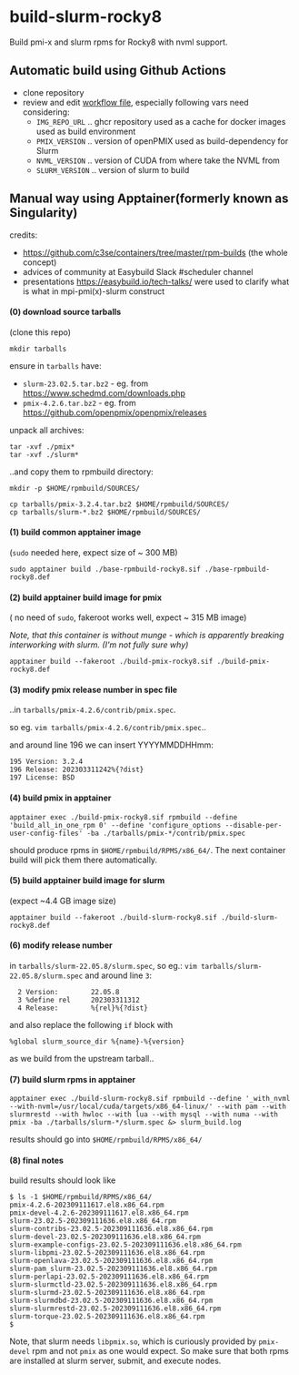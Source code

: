 # build-slurm-rocky8
Build pmi-x and slurm rpms for Rocky8 with nvml support.

## Automatic build using Github Actions

* clone repository
* review and edit [workflow file](.github/workflows/build.yml), especially following vars need considering:
  * `IMG_REPO_URL` .. ghcr repository used as a cache for docker images used as build environment
  * `PMIX_VERSION` .. version of openPMIX used as build-dependency for Slurm
  * `NVML_VERSION` .. version of CUDA from where take the NVML from
  * `SLURM_VERSION` .. version of slurm to build

## Manual way using Apptainer(formerly known as Singularity)

credits:

* https://github.com/c3se/containers/tree/master/rpm-builds (the whole concept)
* advices of community at Easybuild Slack #scheduler channel
* presentations https://easybuild.io/tech-talks/ were used to clarify what is what in mpi-pmi(x)-slurm construct

#### (0) download source tarballs

(clone this repo)

`mkdir tarballs`

ensure in  `tarballs` have:

* `slurm-23.02.5.tar.bz2` - eg. from https://www.schedmd.com/downloads.php
* `pmix-4.2.6.tar.bz2` - eg. from https://github.com/openpmix/openpmix/releases

unpack all archives:

```
tar -xvf ./pmix*
tar -xvf ./slurm*
```

..and copy them to rpmbuild directory:

`mkdir -p $HOME/rpmbuild/SOURCES/`

```
cp tarballs/pmix-3.2.4.tar.bz2 $HOME/rpmbuild/SOURCES/
cp tarballs/slurm-*.bz2 $HOME/rpmbuild/SOURCES/
```


#### (1) build common apptainer image

(`sudo` needed here, expect size of ~ 300 MB)

```
sudo apptainer build ./base-rpmbuild-rocky8.sif ./base-rpmbuild-rocky8.def
```

#### (2) build apptainer build image for pmix

( no need of `sudo`, fakeroot works well, expect ~ 315 MB image)

_Note, that this container is without munge - which is apparently breaking interworking with slurm. (I'm not fully sure why)_

```
apptainer build --fakeroot ./build-pmix-rocky8.sif ./build-pmix-rocky8.def
```

#### (3) modify pmix release number in spec file

..in `tarballs/pmix-4.2.6/contrib/pmix.spec`.

so eg. `vim tarballs/pmix-4.2.6/contrib/pmix.spec`..

and around line 196 we can insert YYYYMMDDHHmm:

```
195 Version: 3.2.4
196 Release: 202303311242%{?dist}
197 License: BSD
```

#### (4) build pmix in apptainer

```
apptainer exec ./build-pmix-rocky8.sif rpmbuild --define 'build_all_in_one_rpm 0' --define 'configure_options --disable-per-user-config-files' -ba ./tarballs/pmix-*/contrib/pmix.spec
```

should produce rpms in `$HOME/rpmbuild/RPMS/x86_64/`. The next container build will pick them there automatically.


#### (5) build apptainer build image for slurm

(expect ~4.4 GB image size)

```
apptainer build --fakeroot ./build-slurm-rocky8.sif ./build-slurm-rocky8.def
```

#### (6) modify release number

in `tarballs/slurm-22.05.8/slurm.spec`, so eg.: `vim tarballs/slurm-22.05.8/slurm.spec` and around line `3`:

```
  2 Version:        22.05.8
  3 %define rel     202303311312
  4 Release:        %{rel}%{?dist}
```

and also replace the following `if` block with 

```
%global slurm_source_dir %{name}-%{version}
```

as we build from the upstream tarball..


#### (7) build slurm rpms in apptainer

```
apptainer exec ./build-slurm-rocky8.sif rpmbuild --define '_with_nvml --with-nvml=/usr/local/cuda/targets/x86_64-linux/' --with pam --with slurmrestd --with hwloc --with lua --with mysql --with numa --with pmix -ba ./tarballs/slurm-*/slurm.spec &> slurm_build.log
```

results should go into `$HOME/rpmbuild/RPMS/x86_64/`

#### (8) final notes

build results should look like 

```
$ ls -1 $HOME/rpmbuild/RPMS/x86_64/
pmix-4.2.6-202309111617.el8.x86_64.rpm
pmix-devel-4.2.6-202309111617.el8.x86_64.rpm
slurm-23.02.5-202309111636.el8.x86_64.rpm
slurm-contribs-23.02.5-202309111636.el8.x86_64.rpm
slurm-devel-23.02.5-202309111636.el8.x86_64.rpm
slurm-example-configs-23.02.5-202309111636.el8.x86_64.rpm
slurm-libpmi-23.02.5-202309111636.el8.x86_64.rpm
slurm-openlava-23.02.5-202309111636.el8.x86_64.rpm
slurm-pam_slurm-23.02.5-202309111636.el8.x86_64.rpm
slurm-perlapi-23.02.5-202309111636.el8.x86_64.rpm
slurm-slurmctld-23.02.5-202309111636.el8.x86_64.rpm
slurm-slurmd-23.02.5-202309111636.el8.x86_64.rpm
slurm-slurmdbd-23.02.5-202309111636.el8.x86_64.rpm
slurm-slurmrestd-23.02.5-202309111636.el8.x86_64.rpm
slurm-torque-23.02.5-202309111636.el8.x86_64.rpm
$
```

Note, that slurm needs `libpmix.so`, which is curiously provided by `pmix-devel` rpm and not `pmix` as one would expect. So make sure that both rpms are installed at slurm server, submit, and execute nodes.
